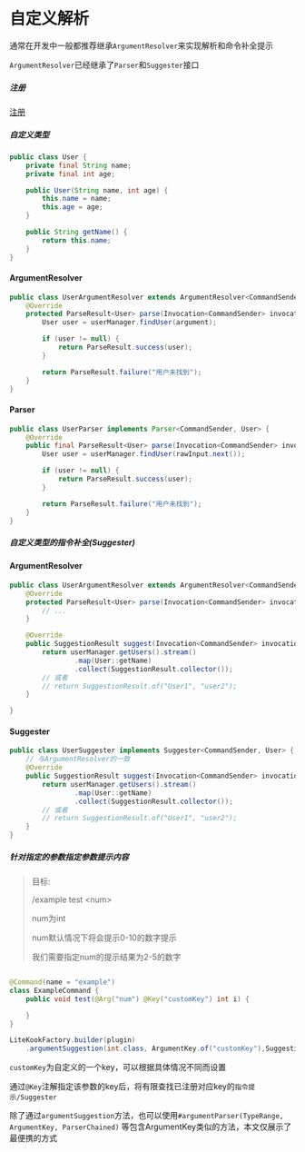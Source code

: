 # 自定义解析

通常在开发中一般都推荐继承`ArgumentResolver`来实现解析和命令补全提示

`ArgumentResolver`已经继承了`Parser`和`Suggester`接口

##### 注册

[注册](/register/?id=参数解析器)

##### 自定义类型

```java
public class User {
    private final String name;
    private final int age;

    public User(String name, int age) {
        this.name = name;
        this.age = age;
    }

    public String getName() {
        return this.name;
    }
}
```

<!-- tabs:start -->

#### **ArgumentResolver**

```java
public class UserArgumentResolver extends ArgumentResolver<CommandSender, User> {
    @Override
    protected ParseResult<User> parse(Invocation<CommandSender> invocation, Argument<User> context, String argument) {
        User user = userManager.findUser(argument);

        if (user != null) {
            return ParseResult.success(user);
        }

        return ParseResult.failure("用户未找到");
    }
}
```

#### **Parser**

```java
public class UserParser implements Parser<CommandSender, User> {
    @Override
    public final ParseResult<User> parse(Invocation<CommandSender> invocation, Argument<User> argument, RawInput rawInput) {
        User user = userManager.findUser(rawInput.next());

        if (user != null) {
            return ParseResult.success(user);
        }

        return ParseResult.failure("用户未找到");
    }
}
```

<!-- tabs:end -->

##### 自定义类型的指令补全(Suggester)

<!-- tabs:start -->

#### **ArgumentResolver**

```java
public class UserArgumentResolver extends ArgumentResolver<CommandSender, User> {
    @Override
    protected ParseResult<User> parse(Invocation<CommandSender> invocation, Argument<User> context, String argument) {
        // ...
    }

    @Override
    public SuggestionResult suggest(Invocation<CommandSender> invocation, Argument<User> argument, SuggestionContext context) {
        return userManager.getUsers().stream()
                .map(User::getName)
                .collect(SuggestionResult.collector());
        // 或者
        // return SuggestionResult.of("User1", "user2");
    }

}
```

#### **Suggester**

```java
public class UserSuggester implements Suggester<CommandSender, User> {
    // 与ArgumentResolver的一致
    @Override
    public SuggestionResult suggest(Invocation<CommandSender> invocation, Argument<User> argument, SuggestionContext context) {
        return userManager.getUsers().stream()
                .map(User::getName)
                .collect(SuggestionResult.collector());
        // 或者
        // return SuggestionResult.of("User1", "user2");
    }
}
```

<!-- tabs:end -->

##### 针对指定的参数指定参数提示内容

> 目标:
>
> /example test &lt;num>
>
> num为int
>
> num默认情况下将会提示0-10的数字提示
>
> 我们需要指定num的提示结果为2-5的数字

```java

@Command(name = "example")
class ExampleCommand {
    public void test(@Arg("num") @Key("customKey") int i) {

    }
}

LiteKookFactory.builder(plugin)
    .argumentSuggestion(int.class, ArgumentKey.of("customKey"),SuggestionResult.of("2","3","4","5"));
```

`customKey`为自定义的一个key，可以根据具体情况不同而设置

通过`@Key`注解指定该参数的key后，将有限查找已注册对应key的`指令提示/Suggester`

除了通过`argumentSuggestion`方法，也可以使用`#argumentParser(TypeRange, ArgumentKey, ParserChained)`
等包含ArgumentKey类似的方法，本文仅展示了最便携的方式